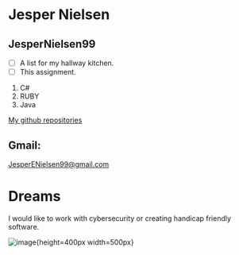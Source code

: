 # Jesper Nielsen
## JesperNielsen99

- [ ] A list for my hallway kitchen.
- [ ] This assignment.

1. C#
2. RUBY
3. Java

[My github repositories](https://github.com/JesperNielsen99?tab=repositories)

## Gmail: 
JesperENielsen99@gmail.com

# Dreams
I would like to work with cybersecurity or creating handicap friendly software.

![image](https://user-images.githubusercontent.com/113165574/215455794-5fff3b0e-4758-48a0-9554-e8e57c4465c9.png){height=400px width=500px}

